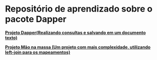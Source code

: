 # Repositório de aprendizado sobre o pacote Dapper

[**Projeto Dapper(Realizando consultas e salvando em um documento texto)**](https://github.com/omonteirox/Dapper/tree/master/Dapper-1)

[**Projeto Mão na massa (Um projeto com mais complexidade, utilizando left-join para os mapeamentos)**](https://github.com/omonteirox/Dapper/tree/master/Mao-na-massa)
